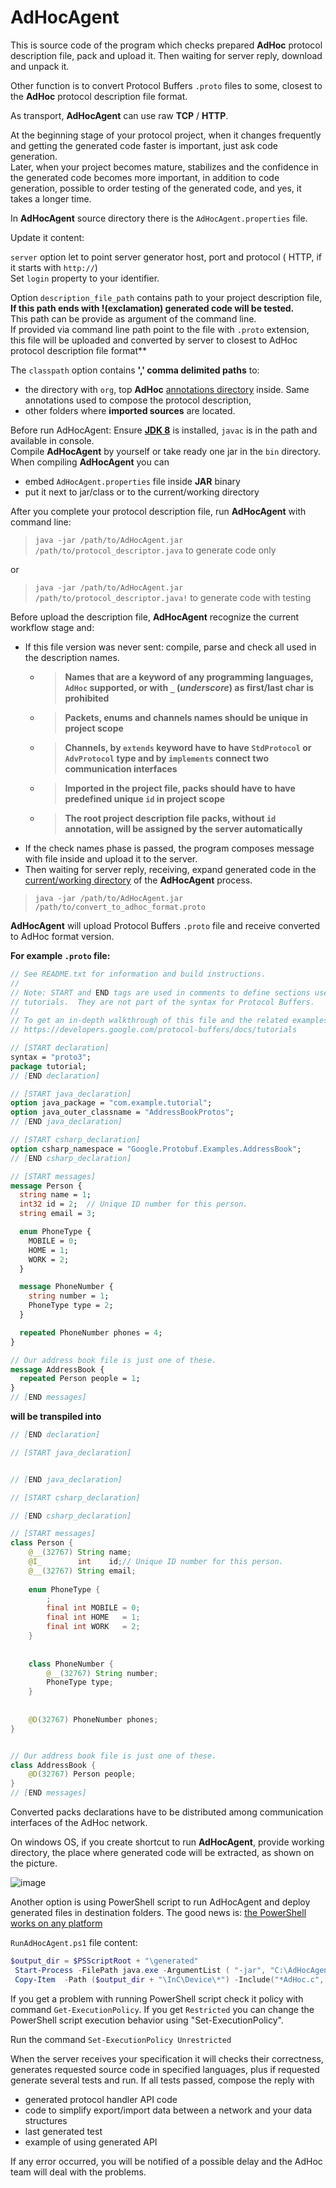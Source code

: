 # AdHocAgent
This is source code of the program which checks prepared **AdHoc** protocol description file, pack and upload it. 
Then waiting for server reply, download and unpack it.

Other function is to convert Protocol Buffers `.proto` files to some, closest to the **AdHoc** protocol description file format.

As transport, **AdHocAgent** can use raw **TCP** / **HTTP**.  

At the beginning stage of your protocol project, when it changes frequently and getting the generated code faster is important, just ask code generation.  
Later, when your project becomes mature, stabilizes and the confidence in the generated code becomes more important, in addition to code generation, 
possible to order testing of the generated code, and yes, it takes a longer time.

In **AdHocAgent** source directory there is the `AdHocAgent.properties` file.

Update it content: 

`server` option let to point server generator host, port and protocol ( HTTP, if it starts with `http://`)   
Set `login` property to your identifier.  

Option `description_file_path` contains path to your project description file, **If this path ends with !(exclamation) generated code will be tested.**  
This path can be provide as argument of the command line.   
If provided via command line path point to the file with `.proto` extension, this file will be uploaded and converted by server to closest to AdHoc protocol description file format**

The `classpath`  option contains **',' comma delimited paths** to: 
 * the directory with `org`, top **AdHoc** [annotations directory](https://github.com/cheblin/AdHoc) inside. Same annotations used to compose the protocol description, 
 * other folders where **imported sources** are located.

Before run AdHocAgent:
Ensure [**JDK 8**](https://www.oracle.com/technetwork/java/javase/downloads/index.html) is installed, `javac` is in the path and available in console.   
Compile **AdHocAgent** by yourself or take ready one jar in the `bin` directory.  
When compiling **AdHocAgent** you can 
 - embed `AdHocAgent.properties` file inside **JAR** binary
 - put it next to jar/class or to the current/working directory
 
After you complete your protocol description file, run **AdHocAgent** with command line:
 > `java -jar /path/to/AdHocAgent.jar /path/to/protocol_descriptor.java` to generate code only

or
 > `java -jar /path/to/AdHocAgent.jar /path/to/protocol_descriptor.java!` to generate code with testing 


Before upload the description file, **AdHocAgent** recognize the current workflow stage and:  
* If this file version was never sent: compile, parse and check all used in the description names. 
  * >**Names that are a keyword of any programming languages, `AdHoc` supported, or with `_` (_underscore_) as first/last char is prohibited**
  * >**Packets, enums and channels names should be unique in project scope**
  * >**Channels, by `extends` keyword have to have `StdProtocol` or `AdvProtocol` type and by `implements` connect two communication interfaces**
  * >**Imported in the project file, packs should have to have predefined unique `id` in project scope**
  * >**The root project description file packs, without `id` annotation, will be assigned by the server automatically**
  
- If the check names phase is passed, the program composes message with file inside and upload it to the server.
- Then waiting for server reply, receiving, expand generated code in the [current/working directory](https://en.wikipedia.org/wiki/Working_directory) of the **AdHocAgent** process.

> `java -jar /path/to/AdHocAgent.jar /path/to/convert_to_adhoc_format.proto`

**AdHocAgent** will upload Protocol Buffers `.proto` file and receive converted to AdHoc format version.  

**For example `.proto` file:**

```proto
// See README.txt for information and build instructions.
//
// Note: START and END tags are used in comments to define sections used in
// tutorials.  They are not part of the syntax for Protocol Buffers.
//
// To get an in-depth walkthrough of this file and the related examples, see:
// https://developers.google.com/protocol-buffers/docs/tutorials

// [START declaration]
syntax = "proto3";
package tutorial;
// [END declaration]

// [START java_declaration]
option java_package = "com.example.tutorial";
option java_outer_classname = "AddressBookProtos";
// [END java_declaration]

// [START csharp_declaration]
option csharp_namespace = "Google.Protobuf.Examples.AddressBook";
// [END csharp_declaration]

// [START messages]
message Person {
  string name = 1;
  int32 id = 2;  // Unique ID number for this person.
  string email = 3;

  enum PhoneType {
    MOBILE = 0;
    HOME = 1;
    WORK = 2;
  }

  message PhoneNumber {
    string number = 1;
    PhoneType type = 2;
  }

  repeated PhoneNumber phones = 4;
}

// Our address book file is just one of these.
message AddressBook {
  repeated Person people = 1;
}
// [END messages]
```

**will be transpiled into**

```java
// [END declaration]

// [START java_declaration]


// [END java_declaration]

// [START csharp_declaration]

// [END csharp_declaration]

// [START messages]
class Person {
	@__(32767) String name;
	@I_        int    id;// Unique ID number for this person.
	@__(32767) String email;
	
	enum PhoneType {
		;
		final int MOBILE = 0;
		final int HOME   = 1;
		final int WORK   = 2;
	}
	
	
	class PhoneNumber {
		@__(32767) String number;
		PhoneType type;
	}
	
	
	@D(32767) PhoneNumber phones;
}


// Our address book file is just one of these.
class AddressBook {
	@D(32767) Person people;
}
// [END messages]
```
Converted packs declarations have to be distributed among communication interfaces of the AdHoc network. 

On windows OS, if you create shortcut to run **AdHocAgent**, provide working directory, the place where generated code will be extracted, as shown on the picture.
 
![image](https://user-images.githubusercontent.com/29354319/69940309-eb597f00-151c-11ea-922f-1795eccfa796.png)

Another option is using PowerShell script to run AdHocAgent and deploy generated files in destination folders. The good news is: [the PowerShell works on any platform](https://docs.microsoft.com/en-us/powershell/scripting/install/installing-powershell-core-on-linux?view=powershell-7)

`RunAdHocAgent.ps1` file content:
```powershell
$output_dir = $PSScriptRoot + "\generated"
 Start-Process -FilePath java.exe -ArgumentList ( "-jar", "C:\AdHocAgent\bin\AdHocAgent.jar", ($PSScriptRoot + "/path/to/MyProtocolDescriptor.java!") )  -WorkingDirectory $output_dir -Wait
 Copy-Item  -Path ($output_dir + "\InC\Device\*") -Include("*AdHoc.c", "*AdHoc.h" , "*config_.h", "*Device.c", "*Device.h", "*Utils_.h" ) -Destination "C:\MyProject\src\adhoc" -Force
``` 
If you get a problem with running PowerShell script check it policy with command `Get-ExecutionPolicy`. If you get `Restricted` you can change the PowerShell script execution behavior using "Set-ExecutionPolicy".

Run the command `Set-ExecutionPolicy Unrestricted`

When the server receives your specification it will checks their correctness, generates requested source code in specified languages, plus if requested generate several tests and run. 
If all tests passed, compose the reply with
- generated protocol handler API code
- code to simplify export/import data between a network and your data structures
- last generated test
- example of using generated API 

If any error occurred, you will be notified of a possible delay and the AdHoc team will deal with the problems.


